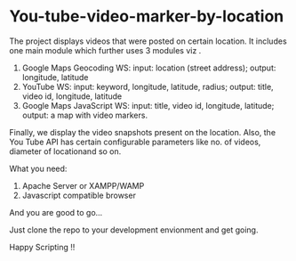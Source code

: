 # You-tube-video-marker-by-location
The project displays videos that were posted on certain location. It includes one main module which further uses 3 modules viz .
1. Google Maps Geocoding WS: input: location (street address); output: longitude, latitude
2. YouTube WS: input: keyword, longitude, latitude, radius; output: title, video id, longitude, latitude
3. Google Maps JavaScript WS: input: title, video id, longitude, latitude; output: a map with video markers.

Finally, we display the video snapshots present on the location. Also, the You Tube API has certain configurable parameters like no. of videos, diameter of locationand so on.

What you need:
1) Apache Server or XAMPP/WAMP
2) Javascript compatible browser

And you are good to go...

Just clone the repo to your development envionment and get going.

Happy Scripting !!
